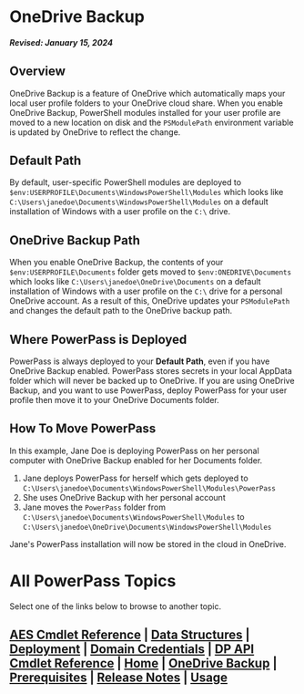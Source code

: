 # OneDrive Backup
#### _Revised: January 15, 2024_
## Overview
OneDrive Backup is a feature of OneDrive which automatically maps your local user profile folders to your OneDrive cloud share.
When you enable OneDrive Backup, PowerShell modules installed for your user profile are moved to a new location on disk and the `PSModulePath` environment variable is updated by OneDrive to reflect the change.
## Default Path
By default, user-specific PowerShell modules are deployed to `$env:USERPROFILE\Documents\WindowsPowerShell\Modules` which looks like `C:\Users\janedoe\Documents\WindowsPowerShell\Modules` on a default installation of Windows with a user profile on the `C:\` drive.
## OneDrive Backup Path
When you enable OneDrive Backup, the contents of your `$env:USERPROFILE\Documents` folder gets moved to `$env:ONEDRIVE\Documents` which looks like `C:\Users\janedoe\OneDrive\Documents` on a default installation of Windows with a user profile on the `C:\` drive for a personal OneDrive account.
As a result of this, OneDrive updates your `PSModulePath` and changes the default path to the OneDrive backup path.
## Where PowerPass is Deployed
PowerPass is always deployed to your **Default Path**, even if you have OneDrive Backup enabled.
PowerPass stores secrets in your local AppData folder which will never be backed up to OneDrive.
If you are using OneDrive Backup, and you want to use PowerPass, deploy PowerPass for your user profile then move it to your OneDrive Documents folder.
## How To Move PowerPass
In this example, Jane Doe is deploying PowerPass on her personal computer with OneDrive Backup enabled for her Documents folder.
1. Jane deploys PowerPass for herself which gets deployed to `C:\Users\janedoe\Documents\WindowsPowerShell\Modules\PowerPass`
2. She uses OneDrive Backup with her personal account
3. Jane moves the `PowerPass` folder from `C:\Users\janedoe\Documents\WindowsPowerShell\Modules` to `C:\Users\janedoe\OneDrive\Documents\WindowsPowerShell\Modules`

Jane's PowerPass installation will now be stored in the cloud in OneDrive.
# All PowerPass Topics
Select one of the links below to browse to another topic.
## [AES Cmdlet Reference](https://chopinrlz.github.io/powerpass/aes-cmdlet-ref) | [Data Structures](https://chopinrlz.github.io/powerpass/data-structures) | [Deployment](https://chopinrlz.github.io/powerpass/deployment) | [Domain Credentials](https://chopinrlz.github.io/powerpass/domain-credentials) | [DP API Cmdlet Reference](https://chopinrlz.github.io/powerpass/dpapi-cmdlet-ref) | [Home](https://chopinrlz.github.io/powerpass) | [OneDrive Backup](https://chopinrlz.github.io/powerpass/onedrivebackup) | [Prerequisites](https://chopinrlz.github.io/powerpass/prerequisites) | [Release Notes](https://chopinrlz.github.io/powerpass/release-notes) | [Usage](https://chopinrlz.github.io/powerpass/usage)